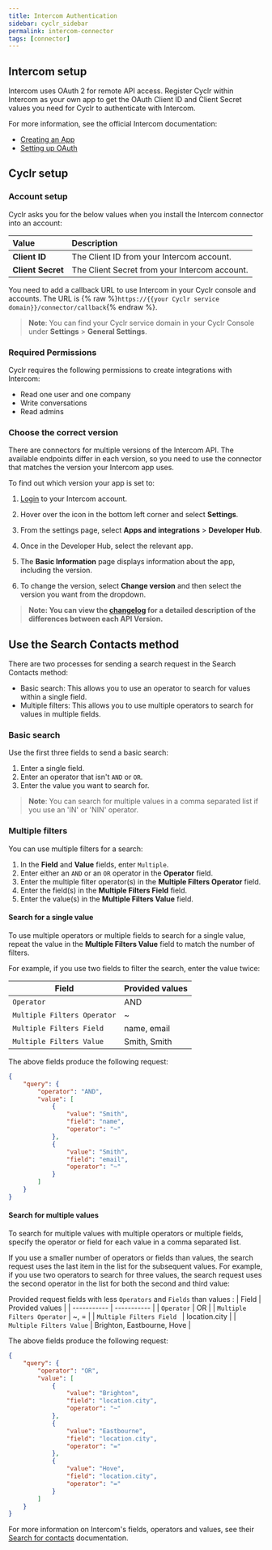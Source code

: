 ```yaml
---
title: Intercom Authentication
sidebar: cyclr_sidebar
permalink: intercom-connector
tags: [connector]
---
```


## Intercom setup

Intercom uses OAuth 2 for remote API access. Register Cyclr within Intercom as your own app to get the OAuth Client ID and Client Secret values you need for Cyclr to authenticate with Intercom.

For more information, see the official Intercom documentation:
* [Creating an App](https://developers.intercom.com/building-apps/docs/get-started-developing-on-intercom)
* [Setting up OAuth](https://developers.intercom.com/building-apps/docs/setting-up-oauth)

## Cyclr setup

### Account setup

Cyclr asks you for the below values when you install the Intercom connector into an account:

| Value | Description |
| :------------- | :------------------------ |
| **Client ID**        | The Client ID from your Intercom account. |
| **Client Secret**    | The Client Secret from your Intercom account. |

You need to add a callback URL to use Intercom in your Cyclr console and accounts. The URL is {% raw %}`https://{{your Cyclr service domain}}/connector/callback`{% endraw %}.
> **Note**: You can find your Cyclr service domain in your Cyclr Console under **Settings** > **General Settings**.

### Required Permissions

Cyclr requires the following permissions to create integrations with Intercom:

* Read one user and one company
* Write conversations
* Read admins

### Choose the correct version

There are connectors for multiple versions of the Intercom API. The available endpoints differ in each version, so you need to use the connector that matches the version your Intercom app uses.

To find out which version your app is set to:

1. [Login](https://app.intercom.com/admins/sign_in?on_pageview_event=sign_in_nav) to your Intercom account.

2. Hover over the icon in the bottom left corner and select **Settings**.
   
3. From the settings page, select **Apps and integrations** > **Developer Hub**.

4. Once in the Developer Hub, select the relevant app.

5. The **Basic Information** page displays information about the app, including the version.
   
6. To change the version, select **Change version** and then select the version you want from the dropdown.
   
> **Note: You can view the [changelog](https://developers.intercom.com/building-apps/docs/api-changelog) for a detailed description of the differences between each API Version.**

## Use the Search Contacts method

There are two processes for sending a search request in the Search Contacts method:

*  Basic search: This allows you to use an operator to search for values within a single field. 
*  Multiple filters: This allows you to use multiple operators to search for values in multiple fields.

### Basic search

Use the first three fields to send a basic search:

1.  Enter a single field.
2.  Enter an operator that isn't `AND` or `OR`.
3.  Enter the value you want to search for.

> **Note**: You can search for multiple values in a comma separated list if you use an 'IN' or 'NIN' operator.

### Multiple filters

You can use multiple filters for a search:

1.  In the **Field** and **Value** fields, enter `Multiple`.
2.  Enter either an `AND` or an `OR` operator in the **Operator** field.
3.  Enter the multiple filter operator(s) in the **Multiple Filters Operator** field.
4.  Enter the field(s) in the **Multiple Filters Field** field.
5.  Enter the value(s) in the **Multiple Filters Value** field.

#### Search for a single value

To use multiple operators or multiple fields to search for a single value, repeat the value in the **Multiple Filters Value** field to match the number of filters.

 For example, if you use two fields to filter the search, enter the value twice:

| Field     | Provided values |
| ----------- | ----------- |
| `Operator`     | AND     |
| `Multiple Filters Operator`     | ~      |
| `Multiple Filters Field `  | name, email       |
| `Multiple Filters Value`  | Smith, Smith        |

The above fields produce the following request:
```json
{
    "query": {
        "operator": "AND",
        "value": [
            {
                "value": "Smith",
                "field": "name",
                "operator": "~"
            },
            {
                "value": "Smith",
                "field": "email",
                "operator": "~"
            }
        ]
    }
}
```
#### Search for multiple values

To search for multiple values with multiple operators or multiple fields, specify the operator or field for each value in a comma separated list. 

If you use a smaller number of operators or fields than values, the search request uses the last item in the list for the subsequent values. For example, if you use two operators to search for three values, the search request uses the second operator in the list for both the second and third value:

Provided request fields with less `Operators` and `Fields` than values :
| Field     | Provided values |
| ----------- | ----------- |
| `Operator`     | OR    |
| `Multiple Filters Operator`     | ~, =      |
| `Multiple Filters Field `  | location.city       |
| `Multiple Filters Value`  |  Brighton, Eastbourne, Hove       |

The above fields produce the following request:
```json
{
    "query": {
        "operator": "OR",
        "value": [
            {
                "value": "Brighton",
                "field": "location.city",
                "operator": "~"
            },
            {
                "value": "Eastbourne",
                "field": "location.city",
                "operator": "="
            },
            {
                "value": "Hove",
                "field": "location.city",
                "operator": "="
            }
        ]
    }
}
```
For more information on Intercom's fields, operators and values, see their [Search for contacts](https://developers.intercom.com/intercom-api-reference/reference/search-for-contacts) documentation. 
